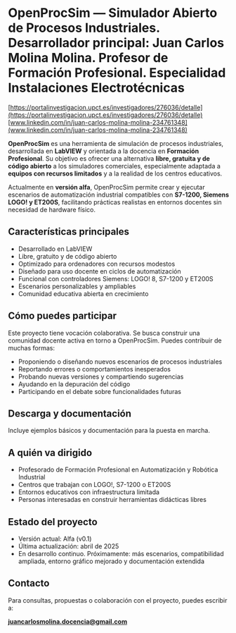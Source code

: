# OpenProcSim — Simulador Abierto de Procesos Industriales. Desarrollador principal: Juan Carlos Molina Molina. Profesor de Formación Profesional. Especialidad Instalaciones Electrotécnicas
[https://portalinvestigacion.upct.es/investigadores/276036/detalle](https://portalinvestigacion.upct.es/investigadores/276036/detalle)
[www.linkedin.com/in/juan-carlos-molina-molina-234761348](www.linkedin.com/in/juan-carlos-molina-molina-234761348)


**OpenProcSim** es una herramienta de simulación de procesos industriales, desarrollada en **LabVIEW** y orientada a la docencia en **Formación Profesional**. Su objetivo es ofrecer una alternativa **libre, gratuita y de código abierto** a los simuladores comerciales, especialmente adaptada a **equipos con recursos limitados** y a la realidad de los centros educativos.

Actualmente en **versión alfa**, OpenProcSim permite crear y ejecutar escenarios de automatización industrial compatibles con **S7-1200, Siemens LOGO! y ET200S**, facilitando prácticas realistas en entornos docentes sin necesidad de hardware físico.

## Características principales

- Desarrollado en LabVIEW  
- Libre, gratuito y de código abierto  
- Optimizado para ordenadores con recursos modestos  
- Diseñado para uso docente en ciclos de automatización  
- Funcional con controladores Siemens: LOGO! 8, S7-1200 y ET200S  
- Escenarios personalizables y ampliables  
- Comunidad educativa abierta en crecimiento  

## Cómo puedes participar

Este proyecto tiene vocación colaborativa. Se busca construir una comunidad docente activa en torno a OpenProcSim. Puedes contribuir de muchas formas:

- Proponiendo o diseñando nuevos escenarios de procesos industriales  
- Reportando errores o comportamientos inesperados  
- Probando nuevas versiones y compartiendo sugerencias  
- Ayudando en la depuración del código  
- Participando en el debate sobre funcionalidades futuras  

## Descarga y documentación

Incluye ejemplos básicos y documentación para la puesta en marcha.

## A quién va dirigido

- Profesorado de Formación Profesional en Automatización y Robótica Industrial  
- Centros que trabajan con LOGO!, S7-1200 o ET200S  
- Entornos educativos con infraestructura limitada  
- Personas interesadas en construir herramientas didácticas libres  

## Estado del proyecto

- Versión actual: Alfa (v0.1)  
- Última actualización: abril de 2025  
- En desarrollo continuo. Próximamente: más escenarios, compatibilidad ampliada, entorno gráfico mejorado y documentación extendida  

## Contacto

Para consultas, propuestas o colaboración con el proyecto, puedes escribir a:

**juancarlosmolina.docencia@gmail.com**

